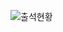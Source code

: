![출석현황](https://user-images.githubusercontent.com/23524849/103172775-33baac00-4899-11eb-91fa-40a9fd91fd1c.png)
